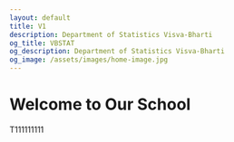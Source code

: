 ```yaml
---
layout: default
title: V1
description: Department of Statistics Visva-Bharti
og_title: VBSTAT
og_description: Department of Statistics Visva-Bharti
og_image: /assets/images/home-image.jpg
---
```


# Welcome to Our School

T111111111